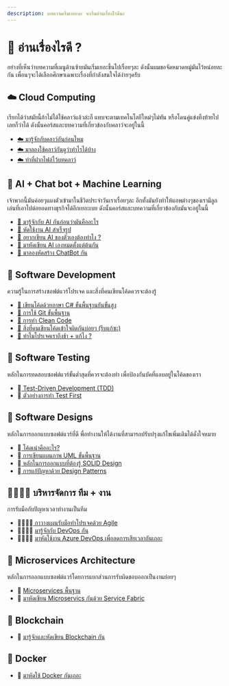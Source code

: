 ```yaml
---
description: บทความเริ่มเยอะละ จะเริ่มอ่านเรื่องไรดีนะ
---
```


# 🤔 อ่านเรื่องไรดี ?

อย่างที่เห็นว่าบทความที่เมนูด้านซ้ายมันเริ่มเยอะขึ้นไปเรื่อยๆละ ดังนั้นผมขอจัดหมวดหมู่มันไว้หน่อยละกัน เพื่อนๆจะได้เลือกศึกษาเฉพาะเรื่องที่กำลังสนใจได้ง่ายๆครับ

## ☁️ Cloud Computing

เรียกได้ว่าสมัยนี้ถ้าไม่ได้ใช้คลาว์แล้วล่ะก็ แทบจะตามเทคโนโลยีใหม่ๆไม่ทัน หรือโดนคู่แข่งทิ้งท้ายไปเลยก็ว่าได้ ดังนั้นคอร์สและบทความที่เกี่ยวข้องกับคลาว์จะอยู่ในนี้

* [☁️ มารู้จักกับคลาว์กันก่อนไหม](https://saladpuk.gitbook.io/learn/basic/cloud101)
* [☁️ มาลองใช้คลาว์กันดูว่าทำไรได้บ้าง](https://saladpuk.gitbook.io/learn/cloud/azure101)
* [☁️ ทำที่ฝากไฟล์ไว้บทคลาว์](https://saladpuk.gitbook.io/learn/cloud/azure-storage)

## 🤖 AI + Chat bot + Machine Learning

 เจ้าพวกนี้มันค่อยๆแผงตัวเข้ามาในชีวิตประจำวันเราเรื่อยๆละ อีกทั้งมันยังทำให้แอพต่างๆของเรามีลูกเล่นที่เอาไปต่อยอดทางธุรกิจได้อีกเยอะเบย ดังนั้นคอร์สและบทความที่เกี่ยวข้องกับมันจะอยู่ในนี้

* [🤖 มารู้จักกับ AI กันก่อนว่ามันคืออะไร](https://saladpuk.gitbook.io/learn/basic/ai)
* [🤖 หัดใช้งาน AI สำเร็จรูป](https://saladpuk.gitbook.io/learn/cloud/azure-cognitive-services)
* [🤖 อยากเขียน AI ของตัวเองต้องทำไง ?](https://saladpuk.gitbook.io/learn/basic/data-scientist)
* [🤖 มาหัดเขียน AI เองหมดตั้งแต่ต้นกัน](https://saladpuk.gitbook.io/learn/cloud/machine-learning-studio)
* [🤖 มาลองหัดสร้าง ChatBot กัน](https://saladpuk.gitbook.io/learn/cloud/azure-bot-service)

## 📝 Software Development

ความรู้ในการสร้างซอฟต์แวร์โปรเจค และสิ่งที่คนเขียนโค้ดควรจะต้องรู้

* [📝 เขียนโค้ดด้วยภาษา C\# ขั้นพื้นฐานยันขั้นสูง](https://saladpuk.gitbook.io/learn/beginner-1/csharp101)
* [📝 การใช้ Git ขั้นพื้นฐาน](https://saladpuk.gitbook.io/learn/basic/git)
* [📝 การทำ Clean Code](https://saladpuk.gitbook.io/learn/basic/clean-code)
* [📝 สิ่งที่คนเขียนโค้ดเข้าใจผิดกันบ่อยๆ \(รีบแก้ซะ\)](https://saladpuk.gitbook.io/learn/basic/mist)
* [📝 ทำไมโปรเจคเราถึงช้า + แก้ไง ?](https://saladpuk.gitbook.io/learn/basic/bottlenecks)

## 🧪 Software Testing

หลักในการทดสอบซอฟต์แวร์ขั้นต่ำสุดที่ควรจะต้องทำ เพื่อป้องกันบัคที่แอบอยู่ในโค้ดของเรา

* 🧪[ Test-Driven Development \(TDD\)](https://saladpuk.gitbook.io/learn/software-testing/tdd101)
* 🧪[ ตัวอย่างการทำ Test First](https://saladpuk.gitbook.io/learn/software-testing/test-first-design)

## 📐 Software Designs

หลักในการออกแบบซอฟต์แวร์ที่ดี พื่อทำงานให้ได้งานที่สามารถปรับปรุงแก้ไขเพิ่มเติมได้ดั่งใจหมาย

* 📐[ โค้ดเน่าคืออะไร?](https://saladpuk.gitbook.io/learn/basic/code-smells)
* 📐[ การเขียนแผนภาพ UML ขั้นพื้นฐาน](https://saladpuk.gitbook.io/learn/basic/uml)
* 📐[ หลักในการออกแบบที่ต้องรู้ SOLID Design](https://saladpuk.gitbook.io/learn/basic/solid)
* 📐[ การแก้ปัญหาด้วย Design Patterns](https://saladpuk.gitbook.io/learn/software-design/designpatterns)

## 👨‍👩‍👦‍👦 บริหารจัดการ ทีม + งาน

การรับมือกับปัญหาเวลาทำงานเป็นทีม

* 👨‍👩‍👦‍👦[ กาวางแผนรับมือทำโปรเจคด้วย Agile ](https://saladpuk.gitbook.io/learn/basic/agile-methodology)
* 👨‍👩‍👦‍👦 [มารู้จักกับ DevOps กัน](https://saladpuk.gitbook.io/learn/basic/devops)
* 👨‍👩‍👦‍👦 [มาหัดใช้งาน Azure DevOps เพื่อลดการเสียเวลากันเถอะ](https://saladpuk.gitbook.io/learn/cloud/azure-devops)

## 🚀 Microservices Architecture

หลักในการออกแบบซอฟต์แวร์โดยการแยกส่วนการรับผิดชอบออกเป็นงานย่อยๆ

* 🚀 [Microservices พื้นฐาน](https://saladpuk.gitbook.io/learn/basic/microservices)
* 🚀 [มาหัดเขียน Microservics กันด้วย Service Fabric](https://saladpuk.gitbook.io/learn/cloud/azure-service-fabric)

## 🔗 Blockchain

* 🔗 [มารู้จักและหัดเขียน Blockchain กัน](https://saladpuk.gitbook.io/learn/cloud/blockchain)

## 🐳 Docker

* 🐳 [มาหัดใช้ Docker กันเถอะ](https://saladpuk.gitbook.io/learn/basic/docker)

